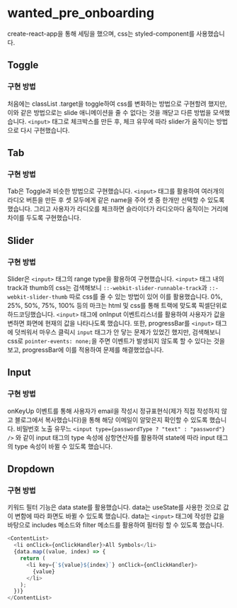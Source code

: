 # wanted_pre_onboarding

create-react-app을 통해 세팅을 했으며, css는 styled-component를 사용했습니다.

## Toggle

### 구현 방법

처음에는 classList .target을 toggle하여 css를 변화하는 방법으로 구현할려 했지만, 이와 같은 방법으로는 slide 애니메이션을 줄 수 없다는 것을 깨닫고 다른 방법을 모색했습니다. `<input>` 태그로 체크박스를 만든 후, 체크 유무에 따라 slider가 움직이는 방법으로 다시 구현했습니다.

## Tab

### 구현 방법

Tab은 Toggle과 비슷한 방법으로 구현했습니다. `<input>` 태그를 활용하여 여러개의 라디오 버튼을 만든 후 셋 모두에게 같은 name을 주어 셋 중 한개만 선택할 수 있도록 했습니다. 그리고 사용자가 라디오를 체크하면 슬라이더가 라디오마다 움직이는 거리에 차이를 두도록 구현했습니다.

## Slider

### 구현 방법

Slider은 `<input>` 태그의 range type을 활용하여 구현했습니다. `<input>` 태그 내의 track과 thumb의 css는 검색해보니 `::-webkit-slider-runnable-track`과 `::-webkit-slider-thumb` 따로 css를 줄 수 있는 방법이 있어 이를 활용했습니다. 0%, 25%, 50%, 75%, 100% 등의 마크는 html 및 css를 통해 트랙에 맞도록 픽셀단위로 하드코딩했습니다. `<input>` 태그에 onInput 이벤트리스너를 활용하여 사용자가 값을 변하면 화면에 현재의 값을 나타나도록 했습니다. 또한, progressBar를 `<input>` 태그에 덧씌워서 마우스 클릭시 `input` 태그가 안 닿는 문제가 있었긴 했지만, 검색해보니 css로 `pointer-events: none;`을 주면 이벤트가 발생되지 않도록 할 수 있다는 것을 보고, progressBar에 이를 적용하여 문제를 해결했었습니다.

## Input

### 구현 방법

onKeyUp 이벤트를 통해 사용자가 email을 작성시 정규표현식(제가 직접 작성하지 않고 블로그에서 복사했습니다)을 통해 해당 이메일이 알맞은지 확인할 수 있도록 했습니다.
비밀번호 노출 유무느 `<input type={passwordType ? "text" : "password"} />` 와 같이 input 태그의 type 속성에 삼항연산자를 활용하여 state에 따라 input 태그의 type 속성이 바뀔 수 있도록 했습니다.

## Dropdown

### 구현 방법

키워드 필터 기능은 data state를 활용했습니다. data는 useState를 사용한 것으로 값이 변함에 따라 화면도 바뀔 수 있도록 했습니다. data는 `<input>` 태그에 작성한 값을 바탕으로 includes 메소드와 filter 메소드를 활용하여 필터링 할 수 있도록 했습니다.

```js
<ContentList>
  <li onClick={onClickHandler}>All Symbols</li>
  {data.map((value, index) => {
    return (
      <li key={`${value}${index}`} onClick={onClickHandler}>
        {value}
      </li>
    );
  })}
</ContentList>
```
